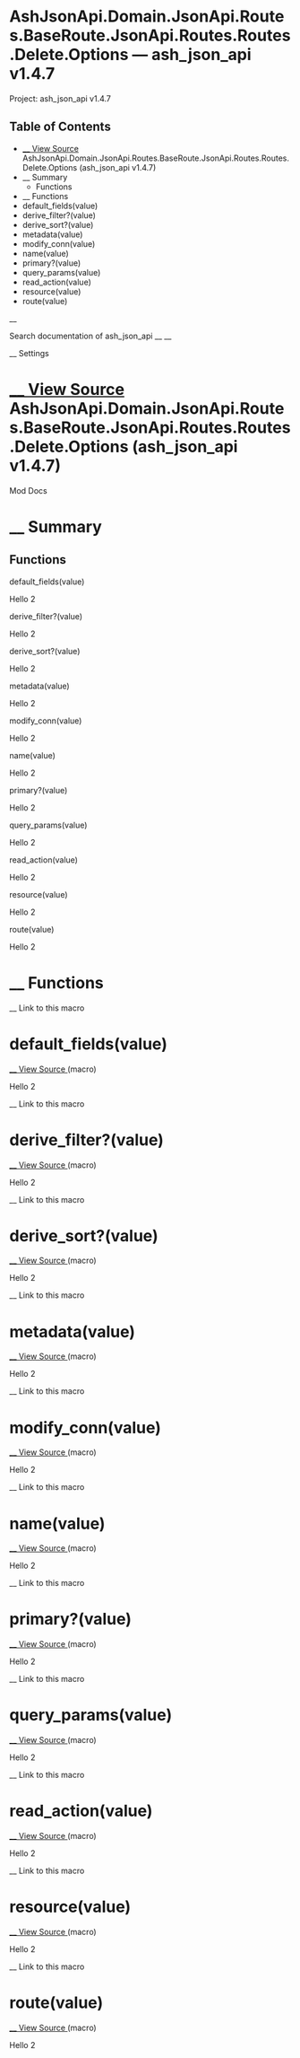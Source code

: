 # AshJsonApi.Domain.JsonApi.Routes.BaseRoute.JsonApi.Routes.Routes.Delete.Options — ash_json_api v1.4.7

Project: ash_json_api v1.4.7

## Table of Contents

- [ __ View Source ](external_link) AshJsonApi.Domain.JsonApi.Routes.BaseRoute.JsonApi.Routes.Routes.Delete.Options (ash_json_api v1.4.7)
- __ Summary
  - Functions
- __ Functions
- default_fields(value)
- derive_filter?(value)
- derive_sort?(value)
- metadata(value)
- modify_conn(value)
- name(value)
- primary?(value)
- query_params(value)
- read_action(value)
- resource(value)
- route(value)

__

Search documentation of ash_json_api __ __

__ Settings

#  [ __ View Source ](external_link) AshJsonApi.Domain.JsonApi.Routes.BaseRoute.JsonApi.Routes.Routes.Delete.Options (ash_json_api v1.4.7)

Mod Docs

#  __ Summary

##  Functions

default_fields(value)

Hello 2

derive_filter?(value)

Hello 2

derive_sort?(value)

Hello 2

metadata(value)

Hello 2

modify_conn(value)

Hello 2

name(value)

Hello 2

primary?(value)

Hello 2

query_params(value)

Hello 2

read_action(value)

Hello 2

resource(value)

Hello 2

route(value)

Hello 2

#  __ Functions

__ Link to this macro

# default_fields(value)

[ __ View Source ](external_link) (macro)

Hello 2

__ Link to this macro

# derive_filter?(value)

[ __ View Source ](external_link) (macro)

Hello 2

__ Link to this macro

# derive_sort?(value)

[ __ View Source ](external_link) (macro)

Hello 2

__ Link to this macro

# metadata(value)

[ __ View Source ](external_link) (macro)

Hello 2

__ Link to this macro

# modify_conn(value)

[ __ View Source ](external_link) (macro)

Hello 2

__ Link to this macro

# name(value)

[ __ View Source ](external_link) (macro)

Hello 2

__ Link to this macro

# primary?(value)

[ __ View Source ](external_link) (macro)

Hello 2

__ Link to this macro

# query_params(value)

[ __ View Source ](external_link) (macro)

Hello 2

__ Link to this macro

# read_action(value)

[ __ View Source ](external_link) (macro)

Hello 2

__ Link to this macro

# resource(value)

[ __ View Source ](external_link) (macro)

Hello 2

__ Link to this macro

# route(value)

[ __ View Source ](external_link) (macro)

Hello 2
